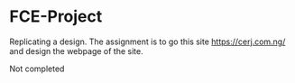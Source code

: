 # FCE-Project
Replicating a design. The assignment is to go this site https://cerj.com.ng/ and design the webpage of the site.

Not completed 